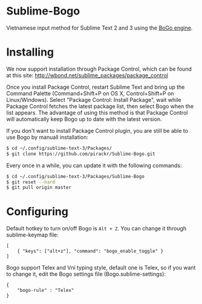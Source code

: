 Sublime-Bogo
============

Vietnamese input method for Sublime Text 2 and 3 using the
[BoGo engine](https://github.com/BoGoEngine/bogo-python).

Installing
==========

We now support installation through Package Control, which can be found at this site: http://wbond.net/sublime_packages/package_control

Once you install Package Control, restart Sublime Text and bring up the Command Palette (Command+Shift+P on OS X, Control+Shift+P on Linux/Windows). Select "Package Control: Install Package", wait while Package Control fetches the latest package list, then select Bogo when the list appears. The advantage of using this method is that Package Control will automatically keep Bogo up to date with the latest version.

If you don't want to install Package Control plugin, you are still be able to use Bogo by manuall installation:

```bash
$ cd ~/.config/sublime-text-3/Packages/
$ git clone https://github.com/pirackr/Sublime-Bogo.git
```

Every once in a while, you can update it with the following commands:

```bash
$ cd ~/.config/sublime-text-3/Packages/Sublime-Bogo
$ git reset --hard
$ git pull origin master
```
Configuring
===========

Default hotkey to turn on/off Bogo is ``Alt + Z``. You can change it through sublime-keymap file:

```
[
	{ "keys": ["alt+z"], "command": "bogo_enable_toggle" }
]
```

Bogo support Telex and Vni typing style, default one is Telex, so if you want to change it, edit the Bogo settings file (Bogo.sublime-settings):
```
{
    "bogo-rule" : "Telex"
}
```
